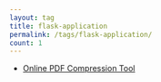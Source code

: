 ```yaml
---
layout: tag
title: flask-application
permalink: /tags/flask-application/
count: 1
---
```


- [Online PDF Compression Tool](https://samirpaulb.github.io/blog-jekyll/posts/online-pdf-compression-tool/)
